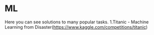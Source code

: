 # ML
Here you can see solutions to many popular tasks.
1.Titanic - Machine Learning from Disaster(https://www.kaggle.com/competitions/titanic)
